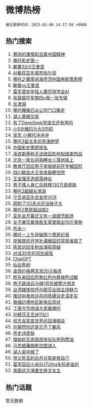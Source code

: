 # 微博热榜

`最后更新时间：2025-02-06 14:17:58 +0800`

## 热门搜索

1. [赛场的激情彰显着中国精神](https://m.weibo.cn/search?containerid=100103type%3D1%26t%3D10%26q%3D%23%E8%B5%9B%E5%9C%BA%E7%9A%84%E6%BF%80%E6%83%85%E5%BD%B0%E6%98%BE%E7%9D%80%E4%B8%AD%E5%9B%BD%E7%B2%BE%E7%A5%9E%23&stream_entry_id=51&isnewpage=1&extparam=seat%3D1%26filter_type%3Drealtimehot%26stream_entry_id%3D51%26c_type%3D51%26cate%3D10103%26q%3D%2523%25E8%25B5%259B%25E5%259C%25BA%25E7%259A%2584%25E6%25BF%2580%25E6%2583%2585%25E5%25BD%25B0%25E6%2598%25BE%25E7%259D%2580%25E4%25B8%25AD%25E5%259B%25BD%25E7%25B2%25BE%25E7%25A5%259E%2523%26dgr%3D0%26pos%3D0%26display_time%3D1738822677%26pre_seqid%3D17388226772520114551223)
1. [哪吒影史第一](https://m.weibo.cn/search?containerid=100103type%3D1%26t%3D10%26q%3D%E5%93%AA%E5%90%92%E5%BD%B1%E5%8F%B2%E7%AC%AC%E4%B8%80&stream_entry_id=31&isnewpage=1&extparam=seat%3D1%26lcate%3D5001%26pos%3D0%26flag%3D4%26q%3D%25E5%2593%25AA%25E5%2590%2592%25E5%25BD%25B1%25E5%258F%25B2%25E7%25AC%25AC%25E4%25B8%2580%26dgr%3D0%26filter_type%3Drealtimehot%26c_type%3D31%26band_rank%3D1%26cate%3D5001%26stream_entry_id%3D31%26realpos%3D1%26display_time%3D1738822677%26pre_seqid%3D17388226772520114551223)
1. [蒯曼3比0王曼昱](https://m.weibo.cn/search?containerid=100103type%3D1%26t%3D10%26q%3D%23%E8%92%AF%E6%9B%BC3%E6%AF%940%E7%8E%8B%E6%9B%BC%E6%98%B1%23&stream_entry_id=31&isnewpage=1&extparam=seat%3D1%26lcate%3D5001%26pos%3D1%26flag%3D1%26q%3D%2523%25E8%2592%25AF%25E6%259B%25BC3%25E6%25AF%25940%25E7%258E%258B%25E6%259B%25BC%25E6%2598%25B1%2523%26dgr%3D0%26filter_type%3Drealtimehot%26c_type%3D31%26band_rank%3D2%26cate%3D5001%26stream_entry_id%3D31%26realpos%3D2%26display_time%3D1738822677%26pre_seqid%3D17388226772520114551223)
1. [AI看双亚冬城市哈尔滨](https://m.weibo.cn/search?containerid=100103type%3D1%26t%3D10%26q%3D%23AI%E7%9C%8B%E5%8F%8C%E4%BA%9A%E5%86%AC%E5%9F%8E%E5%B8%82%E5%93%88%E5%B0%94%E6%BB%A8%23&stream_entry_id=31&isnewpage=1&extparam=seat%3D1%26lcate%3D5001%26pos%3D2%26flag%3D0%26q%3D%2523AI%25E7%259C%258B%25E5%258F%258C%25E4%25BA%259A%25E5%2586%25AC%25E5%259F%258E%25E5%25B8%2582%25E5%2593%2588%25E5%25B0%2594%25E6%25BB%25A8%2523%26dgr%3D0%26filter_type%3Drealtimehot%26c_type%3D31%26band_rank%3D3%26cate%3D5001%26stream_entry_id%3D31%26realpos%3D3%26display_time%3D1738822677%26pre_seqid%3D17388226772520114551223)
1. [哪吒之魔童闹海登顶中国电影票房榜](https://m.weibo.cn/search?containerid=100103type%3D1%26t%3D10%26q%3D%23%E5%93%AA%E5%90%92%E4%B9%8B%E9%AD%94%E7%AB%A5%E9%97%B9%E6%B5%B7%E7%99%BB%E9%A1%B6%E4%B8%AD%E5%9B%BD%E7%94%B5%E5%BD%B1%E7%A5%A8%E6%88%BF%E6%A6%9C%23&stream_entry_id=31&isnewpage=1&extparam=seat%3D1%26lcate%3D5001%26pos%3D3%26flag%3D16%26q%3D%2523%25E5%2593%25AA%25E5%2590%2592%25E4%25B9%258B%25E9%25AD%2594%25E7%25AB%25A5%25E9%2597%25B9%25E6%25B5%25B7%25E7%2599%25BB%25E9%25A1%25B6%25E4%25B8%25AD%25E5%259B%25BD%25E7%2594%25B5%25E5%25BD%25B1%25E7%25A5%25A8%25E6%2588%25BF%25E6%25A6%259C%2523%26dgr%3D0%26filter_type%3Drealtimehot%26c_type%3D31%26band_rank%3D4%26cate%3D5001%26stream_entry_id%3D31%26realpos%3D4%26display_time%3D1738822677%26pre_seqid%3D17388226772520114551223)
1. [蒯曼vs王曼昱](https://m.weibo.cn/search?containerid=100103type%3D1%26t%3D10%26q%3D%23%E8%92%AF%E6%9B%BCvs%E7%8E%8B%E6%9B%BC%E6%98%B1%23&stream_entry_id=31&isnewpage=1&extparam=seat%3D1%26lcate%3D5001%26pos%3D4%26flag%3D1%26q%3D%2523%25E8%2592%25AF%25E6%259B%25BCvs%25E7%258E%258B%25E6%259B%25BC%25E6%2598%25B1%2523%26dgr%3D0%26filter_type%3Drealtimehot%26c_type%3D31%26band_rank%3D5%26cate%3D5001%26stream_entry_id%3D31%26realpos%3D5%26display_time%3D1738822677%26pre_seqid%3D17388226772520114551223)
1. [雷军曾劝年轻人要尽快学会AI](https://m.weibo.cn/search?containerid=100103type%3D1%26t%3D10%26q%3D%23%E9%9B%B7%E5%86%9B%E6%9B%BE%E5%8A%9D%E5%B9%B4%E8%BD%BB%E4%BA%BA%E8%A6%81%E5%B0%BD%E5%BF%AB%E5%AD%A6%E4%BC%9AAI%23&stream_entry_id=31&isnewpage=1&extparam=seat%3D1%26lcate%3D5001%26pos%3D5%26flag%3D0%26q%3D%2523%25E9%259B%25B7%25E5%2586%259B%25E6%259B%25BE%25E5%258A%259D%25E5%25B9%25B4%25E8%25BD%25BB%25E4%25BA%25BA%25E8%25A6%2581%25E5%25B0%25BD%25E5%25BF%25AB%25E5%25AD%25A6%25E4%25BC%259AAI%2523%26dgr%3D0%26filter_type%3Drealtimehot%26c_type%3D31%26band_rank%3D6%26cate%3D5001%26stream_entry_id%3D31%26realpos%3D6%26display_time%3D1738822677%26pre_seqid%3D17388226772520114551223)
1. [张碧晨在星期四v我一张专辑](https://m.weibo.cn/search?containerid=100103type%3D1%26t%3D10%26q%3D%23%E5%BC%A0%E7%A2%A7%E6%99%A8%E5%9C%A8%E6%98%9F%E6%9C%9F%E5%9B%9Bv%E6%88%91%E4%B8%80%E5%BC%A0%E4%B8%93%E8%BE%91%23&stream_entry_id=31&isnewpage=1&extparam=seat%3D1%26lcate%3D5001%26pos%3D6%26q%3D%2523%25E5%25BC%25A0%25E7%25A2%25A7%25E6%2599%25A8%25E5%259C%25A8%25E6%2598%259F%25E6%259C%259F%25E5%259B%259Bv%25E6%2588%2591%25E4%25B8%2580%25E5%25BC%25A0%25E4%25B8%2593%25E8%25BE%2591%2523%26dgr%3D0%26adid%3D275522%26c_type%3D31%26band_rank%3D7%26stream_entry_id%3D31%26cate%3D5001%26filter_type%3Drealtimehot%26is_ad_pos%3D1%26display_time%3D1738822677%26pre_seqid%3D17388226772520114551223)
1. [长津湖](https://m.weibo.cn/search?containerid=100103type%3D1%26t%3D10%26q%3D%E9%95%BF%E6%B4%A5%E6%B9%96&stream_entry_id=31&isnewpage=1&extparam=seat%3D1%26lcate%3D5001%26pos%3D7%26flag%3D2%26q%3D%25E9%2595%25BF%25E6%25B4%25A5%25E6%25B9%2596%26dgr%3D0%26filter_type%3Drealtimehot%26c_type%3D31%26band_rank%3D7%26cate%3D5001%26stream_entry_id%3D31%26realpos%3D7%26display_time%3D1738822677%26pre_seqid%3D17388226772520114551223)
1. [哪吒雕像已从公司门口搬走](https://m.weibo.cn/search?containerid=100103type%3D1%26t%3D10%26q%3D%23%E5%93%AA%E5%90%92%E9%9B%95%E5%83%8F%E5%B7%B2%E4%BB%8E%E5%85%AC%E5%8F%B8%E9%97%A8%E5%8F%A3%E6%90%AC%E8%B5%B0%23&stream_entry_id=31&isnewpage=1&extparam=seat%3D1%26lcate%3D5001%26pos%3D8%26flag%3D1%26q%3D%2523%25E5%2593%25AA%25E5%2590%2592%25E9%259B%2595%25E5%2583%258F%25E5%25B7%25B2%25E4%25BB%258E%25E5%2585%25AC%25E5%258F%25B8%25E9%2597%25A8%25E5%258F%25A3%25E6%2590%25AC%25E8%25B5%25B0%2523%26dgr%3D0%26filter_type%3Drealtimehot%26c_type%3D31%26band_rank%3D8%26cate%3D5001%26stream_entry_id%3D31%26realpos%3D8%26display_time%3D1738822677%26pre_seqid%3D17388226772520114551223)
1. [湖人黄蜂交易](https://m.weibo.cn/search?containerid=100103type%3D1%26t%3D10%26q%3D%23%E6%B9%96%E4%BA%BA%E9%BB%84%E8%9C%82%E4%BA%A4%E6%98%93%23&stream_entry_id=31&isnewpage=1&extparam=seat%3D1%26lcate%3D5001%26pos%3D9%26flag%3D1%26q%3D%2523%25E6%25B9%2596%25E4%25BA%25BA%25E9%25BB%2584%25E8%259C%2582%25E4%25BA%25A4%25E6%2598%2593%2523%26dgr%3D0%26filter_type%3Drealtimehot%26c_type%3D31%26band_rank%3D9%26cate%3D5001%26stream_entry_id%3D31%26realpos%3D9%26display_time%3D1738822677%26pre_seqid%3D17388226772520114551223)
1. [有了DeepSeek学语文还有用吗](https://m.weibo.cn/search?containerid=100103type%3D1%26t%3D10%26q%3D%23%E6%9C%89%E4%BA%86DeepSeek%E5%AD%A6%E8%AF%AD%E6%96%87%E8%BF%98%E6%9C%89%E7%94%A8%E5%90%97%23&stream_entry_id=31&isnewpage=1&extparam=seat%3D1%26lcate%3D5001%26pos%3D10%26flag%3D0%26q%3D%2523%25E6%259C%2589%25E4%25BA%2586DeepSeek%25E5%25AD%25A6%25E8%25AF%25AD%25E6%2596%2587%25E8%25BF%2598%25E6%259C%2589%25E7%2594%25A8%25E5%2590%2597%2523%26dgr%3D0%26filter_type%3Drealtimehot%26c_type%3D31%26band_rank%3D10%26cate%3D5001%26stream_entry_id%3D31%26realpos%3D10%26display_time%3D1738822677%26pre_seqid%3D17388226772520114551223)
1. [小S许雅钧为大S包机](https://m.weibo.cn/search?containerid=100103type%3D1%26t%3D10%26q%3D%23%E5%B0%8FS%E8%AE%B8%E9%9B%85%E9%92%A7%E4%B8%BA%E5%A4%A7S%E5%8C%85%E6%9C%BA%23&stream_entry_id=31&isnewpage=1&extparam=seat%3D1%26lcate%3D5001%26pos%3D11%26flag%3D1%26q%3D%2523%25E5%25B0%258FS%25E8%25AE%25B8%25E9%259B%2585%25E9%2592%25A7%25E4%25B8%25BA%25E5%25A4%25A7S%25E5%258C%2585%25E6%259C%25BA%2523%26dgr%3D0%26filter_type%3Drealtimehot%26c_type%3D31%26band_rank%3D11%26cate%3D5001%26stream_entry_id%3D31%26realpos%3D11%26display_time%3D1738822677%26pre_seqid%3D17388226772520114551223)
1. [吴京 小哪吒冲冲冲](https://m.weibo.cn/search?containerid=100103type%3D1%26t%3D10%26q%3D%E5%90%B4%E4%BA%AC+%E5%B0%8F%E5%93%AA%E5%90%92%E5%86%B2%E5%86%B2%E5%86%B2&stream_entry_id=31&isnewpage=1&extparam=seat%3D1%26lcate%3D5001%26pos%3D12%26flag%3D2%26q%3D%25E5%2590%25B4%25E4%25BA%25AC%2520%25E5%25B0%258F%25E5%2593%25AA%25E5%2590%2592%25E5%2586%25B2%25E5%2586%25B2%25E5%2586%25B2%26dgr%3D0%26filter_type%3Drealtimehot%26c_type%3D31%26band_rank%3D12%26cate%3D5001%26stream_entry_id%3D31%26realpos%3D12%26display_time%3D1738822677%26pre_seqid%3D17388226772520114551223)
1. [哪吒3留太多坑导演绝望](https://m.weibo.cn/search?containerid=100103type%3D1%26t%3D10%26q%3D%23%E5%93%AA%E5%90%923%E7%95%99%E5%A4%AA%E5%A4%9A%E5%9D%91%E5%AF%BC%E6%BC%94%E7%BB%9D%E6%9C%9B%23&stream_entry_id=31&isnewpage=1&extparam=seat%3D1%26lcate%3D5001%26pos%3D13%26flag%3D0%26q%3D%2523%25E5%2593%25AA%25E5%2590%25923%25E7%2595%2599%25E5%25A4%25AA%25E5%25A4%259A%25E5%259D%2591%25E5%25AF%25BC%25E6%25BC%2594%25E7%25BB%259D%25E6%259C%259B%2523%26dgr%3D0%26filter_type%3Drealtimehot%26c_type%3D31%26band_rank%3D13%26cate%3D5001%26stream_entry_id%3D31%26realpos%3D13%26display_time%3D1738822677%26pre_seqid%3D17388226772520114551223)
1. [中国影史票房排名](https://m.weibo.cn/search?containerid=100103type%3D1%26t%3D10%26q%3D%23%E4%B8%AD%E5%9B%BD%E5%BD%B1%E5%8F%B2%E7%A5%A8%E6%88%BF%E6%8E%92%E5%90%8D%23&stream_entry_id=31&isnewpage=1&extparam=seat%3D1%26lcate%3D5001%26pos%3D14%26flag%3D0%26q%3D%2523%25E4%25B8%25AD%25E5%259B%25BD%25E5%25BD%25B1%25E5%258F%25B2%25E7%25A5%25A8%25E6%2588%25BF%25E6%258E%2592%25E5%2590%258D%2523%26dgr%3D0%26filter_type%3Drealtimehot%26c_type%3D31%26band_rank%3D14%26cate%3D5001%26stream_entry_id%3D31%26realpos%3D14%26display_time%3D1738822677%26pre_seqid%3D17388226772520114551223)
1. [泽连斯基称无法收回失地拟结束热战](https://m.weibo.cn/search?containerid=100103type%3D1%26t%3D10%26q%3D%23%E6%B3%BD%E8%BF%9E%E6%96%AF%E5%9F%BA%E7%A7%B0%E6%97%A0%E6%B3%95%E6%94%B6%E5%9B%9E%E5%A4%B1%E5%9C%B0%E6%8B%9F%E7%BB%93%E6%9D%9F%E7%83%AD%E6%88%98%23&stream_entry_id=31&isnewpage=1&extparam=seat%3D1%26lcate%3D5001%26pos%3D15%26flag%3D1%26q%3D%2523%25E6%25B3%25BD%25E8%25BF%259E%25E6%2596%25AF%25E5%259F%25BA%25E7%25A7%25B0%25E6%2597%25A0%25E6%25B3%2595%25E6%2594%25B6%25E5%259B%259E%25E5%25A4%25B1%25E5%259C%25B0%25E6%258B%259F%25E7%25BB%2593%25E6%259D%259F%25E7%2583%25AD%25E6%2588%2598%2523%26dgr%3D0%26filter_type%3Drealtimehot%26c_type%3D31%26band_rank%3D15%26cate%3D5001%26stream_entry_id%3D31%26realpos%3D15%26display_time%3D1738822677%26pre_seqid%3D17388226772520114551223)
1. [北京一家长将熟睡女儿落地铁上](https://m.weibo.cn/search?containerid=100103type%3D1%26t%3D10%26q%3D%23%E5%8C%97%E4%BA%AC%E4%B8%80%E5%AE%B6%E9%95%BF%E5%B0%86%E7%86%9F%E7%9D%A1%E5%A5%B3%E5%84%BF%E8%90%BD%E5%9C%B0%E9%93%81%E4%B8%8A%23&stream_entry_id=31&isnewpage=1&extparam=seat%3D1%26lcate%3D5001%26pos%3D16%26flag%3D0%26q%3D%2523%25E5%258C%2597%25E4%25BA%25AC%25E4%25B8%2580%25E5%25AE%25B6%25E9%2595%25BF%25E5%25B0%2586%25E7%2586%259F%25E7%259D%25A1%25E5%25A5%25B3%25E5%2584%25BF%25E8%2590%25BD%25E5%259C%25B0%25E9%2593%2581%25E4%25B8%258A%2523%26dgr%3D0%26filter_type%3Drealtimehot%26c_type%3D31%26band_rank%3D16%26cate%3D5001%26stream_entry_id%3D31%26realpos%3D16%26display_time%3D1738822677%26pre_seqid%3D17388226772520114551223)
1. [教育厅回应男子举报提前开学被回怼](https://m.weibo.cn/search?containerid=100103type%3D1%26t%3D10%26q%3D%23%E6%95%99%E8%82%B2%E5%8E%85%E5%9B%9E%E5%BA%94%E7%94%B7%E5%AD%90%E4%B8%BE%E6%8A%A5%E6%8F%90%E5%89%8D%E5%BC%80%E5%AD%A6%E8%A2%AB%E5%9B%9E%E6%80%BC%23&stream_entry_id=31&isnewpage=1&extparam=seat%3D1%26lcate%3D5001%26pos%3D17%26flag%3D0%26q%3D%2523%25E6%2595%2599%25E8%2582%25B2%25E5%258E%2585%25E5%259B%259E%25E5%25BA%2594%25E7%2594%25B7%25E5%25AD%2590%25E4%25B8%25BE%25E6%258A%25A5%25E6%258F%2590%25E5%2589%258D%25E5%25BC%2580%25E5%25AD%25A6%25E8%25A2%25AB%25E5%259B%259E%25E6%2580%25BC%2523%26dgr%3D0%26filter_type%3Drealtimehot%26c_type%3D31%26band_rank%3D17%26cate%3D5001%26stream_entry_id%3D31%26realpos%3D17%26display_time%3D1738822677%26pre_seqid%3D17388226772520114551223)
1. [四川献血大王突发脑梗住院](https://m.weibo.cn/search?containerid=100103type%3D1%26t%3D10%26q%3D%23%E5%9B%9B%E5%B7%9D%E7%8C%AE%E8%A1%80%E5%A4%A7%E7%8E%8B%E7%AA%81%E5%8F%91%E8%84%91%E6%A2%97%E4%BD%8F%E9%99%A2%23&stream_entry_id=31&isnewpage=1&extparam=seat%3D1%26lcate%3D5001%26pos%3D18%26flag%3D1%26q%3D%2523%25E5%259B%259B%25E5%25B7%259D%25E7%258C%25AE%25E8%25A1%2580%25E5%25A4%25A7%25E7%258E%258B%25E7%25AA%2581%25E5%258F%2591%25E8%2584%2591%25E6%25A2%2597%25E4%25BD%258F%25E9%2599%25A2%2523%26dgr%3D0%26filter_type%3Drealtimehot%26c_type%3D31%26band_rank%3D18%26cate%3D5001%26stream_entry_id%3D31%26realpos%3D18%26display_time%3D1738822677%26pre_seqid%3D17388226772520114551223)
1. [王宝强天选部落神女](https://m.weibo.cn/search?containerid=100103type%3D1%26t%3D10%26q%3D%E7%8E%8B%E5%AE%9D%E5%BC%BA%E5%A4%A9%E9%80%89%E9%83%A8%E8%90%BD%E7%A5%9E%E5%A5%B3&stream_entry_id=31&isnewpage=1&extparam=seat%3D1%26lcate%3D5001%26pos%3D19%26flag%3D1%26q%3D%25E7%258E%258B%25E5%25AE%259D%25E5%25BC%25BA%25E5%25A4%25A9%25E9%2580%2589%25E9%2583%25A8%25E8%2590%25BD%25E7%25A5%259E%25E5%25A5%25B3%26dgr%3D0%26filter_type%3Drealtimehot%26c_type%3D31%26band_rank%3D19%26cate%3D5001%26stream_entry_id%3D31%26realpos%3D19%26display_time%3D1738822677%26pre_seqid%3D17388226772520114551223)
1. [男子撞人身亡后转移130万卖房款](https://m.weibo.cn/search?containerid=100103type%3D1%26t%3D10%26q%3D%23%E7%94%B7%E5%AD%90%E6%92%9E%E4%BA%BA%E8%BA%AB%E4%BA%A1%E5%90%8E%E8%BD%AC%E7%A7%BB130%E4%B8%87%E5%8D%96%E6%88%BF%E6%AC%BE%23&stream_entry_id=31&isnewpage=1&extparam=seat%3D1%26lcate%3D5001%26pos%3D20%26flag%3D0%26q%3D%2523%25E7%2594%25B7%25E5%25AD%2590%25E6%2592%259E%25E4%25BA%25BA%25E8%25BA%25AB%25E4%25BA%25A1%25E5%2590%258E%25E8%25BD%25AC%25E7%25A7%25BB130%25E4%25B8%2587%25E5%258D%2596%25E6%2588%25BF%25E6%25AC%25BE%2523%26dgr%3D0%26filter_type%3Drealtimehot%26c_type%3D31%26band_rank%3D20%26cate%3D5001%26stream_entry_id%3D31%26realpos%3D20%26display_time%3D1738822677%26pre_seqid%3D17388226772520114551223)
1. [哪吒2超越长津湖](https://m.weibo.cn/search?containerid=100103type%3D1%26t%3D10%26q%3D%23%E5%93%AA%E5%90%922%E8%B6%85%E8%B6%8A%E9%95%BF%E6%B4%A5%E6%B9%96%23&stream_entry_id=31&isnewpage=1&extparam=seat%3D1%26lcate%3D5001%26pos%3D21%26flag%3D0%26q%3D%2523%25E5%2593%25AA%25E5%2590%25922%25E8%25B6%2585%25E8%25B6%258A%25E9%2595%25BF%25E6%25B4%25A5%25E6%25B9%2596%2523%26dgr%3D0%26filter_type%3Drealtimehot%26c_type%3D31%26band_rank%3D21%26cate%3D5001%26stream_entry_id%3D31%26realpos%3D21%26display_time%3D1738822677%26pre_seqid%3D17388226772520114551223)
1. [宁艺卓亚冬会宣传VCR](https://m.weibo.cn/search?containerid=100103type%3D1%26t%3D10%26q%3D%23%E5%AE%81%E8%89%BA%E5%8D%93%E4%BA%9A%E5%86%AC%E4%BC%9A%E5%AE%A3%E4%BC%A0VCR%23&stream_entry_id=31&isnewpage=1&extparam=seat%3D1%26lcate%3D5001%26pos%3D22%26flag%3D1%26q%3D%2523%25E5%25AE%2581%25E8%2589%25BA%25E5%258D%2593%25E4%25BA%259A%25E5%2586%25AC%25E4%25BC%259A%25E5%25AE%25A3%25E4%25BC%25A0VCR%2523%26dgr%3D0%26filter_type%3Drealtimehot%26c_type%3D31%26band_rank%3D22%26cate%3D5001%26stream_entry_id%3D31%26realpos%3D22%26display_time%3D1738822677%26pre_seqid%3D17388226772520114551223)
1. [网购了1只恶犬还没袜子大](https://m.weibo.cn/search?containerid=100103type%3D1%26t%3D10%26q%3D%23%E7%BD%91%E8%B4%AD%E4%BA%861%E5%8F%AA%E6%81%B6%E7%8A%AC%E8%BF%98%E6%B2%A1%E8%A2%9C%E5%AD%90%E5%A4%A7%23&stream_entry_id=31&isnewpage=1&extparam=seat%3D1%26lcate%3D5001%26pos%3D23%26flag%3D1%26q%3D%2523%25E7%25BD%2591%25E8%25B4%25AD%25E4%25BA%25861%25E5%258F%25AA%25E6%2581%25B6%25E7%258A%25AC%25E8%25BF%2598%25E6%25B2%25A1%25E8%25A2%259C%25E5%25AD%2590%25E5%25A4%25A7%2523%26dgr%3D0%26filter_type%3Drealtimehot%26c_type%3D31%26band_rank%3D23%26cate%3D5001%26stream_entry_id%3D31%26realpos%3D23%26display_time%3D1738822677%26pre_seqid%3D17388226772520114551223)
1. [哪吒2票房超战狼2](https://m.weibo.cn/search?containerid=100103type%3D1%26t%3D10%26q%3D%23%E5%93%AA%E5%90%922%E7%A5%A8%E6%88%BF%E8%B6%85%E6%88%98%E7%8B%BC2%23&stream_entry_id=31&isnewpage=1&extparam=seat%3D1%26lcate%3D5001%26pos%3D24%26flag%3D0%26q%3D%2523%25E5%2593%25AA%25E5%2590%25922%25E7%25A5%25A8%25E6%2588%25BF%25E8%25B6%2585%25E6%2588%2598%25E7%258B%25BC2%2523%26dgr%3D0%26filter_type%3Drealtimehot%26c_type%3D31%26band_rank%3D24%26cate%3D5001%26stream_entry_id%3D31%26realpos%3D24%26display_time%3D1738822677%26pre_seqid%3D17388226772520114551223)
1. [亚冬会开幕式又有一波细节剧透](https://m.weibo.cn/search?containerid=100103type%3D1%26t%3D10%26q%3D%23%E4%BA%9A%E5%86%AC%E4%BC%9A%E5%BC%80%E5%B9%95%E5%BC%8F%E5%8F%88%E6%9C%89%E4%B8%80%E6%B3%A2%E7%BB%86%E8%8A%82%E5%89%A7%E9%80%8F%23&stream_entry_id=31&isnewpage=1&extparam=seat%3D1%26lcate%3D5001%26pos%3D25%26flag%3D1%26q%3D%2523%25E4%25BA%259A%25E5%2586%25AC%25E4%25BC%259A%25E5%25BC%2580%25E5%25B9%2595%25E5%25BC%258F%25E5%258F%2588%25E6%259C%2589%25E4%25B8%2580%25E6%25B3%25A2%25E7%25BB%2586%25E8%258A%2582%25E5%2589%25A7%25E9%2580%258F%2523%26dgr%3D0%26filter_type%3Drealtimehot%26c_type%3D31%26band_rank%3D25%26cate%3D5001%26stream_entry_id%3D31%26realpos%3D25%26display_time%3D1738822677%26pre_seqid%3D17388226772520114551223)
1. [女子暴饮暴食医生胃里取出10斤食物](https://m.weibo.cn/search?containerid=100103type%3D1%26t%3D10%26q%3D%23%E5%A5%B3%E5%AD%90%E6%9A%B4%E9%A5%AE%E6%9A%B4%E9%A3%9F%E5%8C%BB%E7%94%9F%E8%83%83%E9%87%8C%E5%8F%96%E5%87%BA10%E6%96%A4%E9%A3%9F%E7%89%A9%23&stream_entry_id=31&isnewpage=1&extparam=seat%3D1%26lcate%3D5001%26pos%3D26%26flag%3D0%26q%3D%2523%25E5%25A5%25B3%25E5%25AD%2590%25E6%259A%25B4%25E9%25A5%25AE%25E6%259A%25B4%25E9%25A3%259F%25E5%258C%25BB%25E7%2594%259F%25E8%2583%2583%25E9%2587%258C%25E5%258F%2596%25E5%2587%25BA10%25E6%2596%25A4%25E9%25A3%259F%25E7%2589%25A9%2523%26dgr%3D0%26filter_type%3Drealtimehot%26c_type%3D31%26band_rank%3D26%26cate%3D5001%26stream_entry_id%3D31%26realpos%3D26%26display_time%3D1738822677%26pre_seqid%3D17388226772520114551223)
1. [吒永一](https://m.weibo.cn/search?containerid=100103type%3D1%26t%3D10%26q%3D%E5%90%92%E6%B0%B8%E4%B8%80&stream_entry_id=31&isnewpage=1&extparam=seat%3D1%26lcate%3D5001%26pos%3D27%26flag%3D1%26q%3D%25E5%2590%2592%25E6%25B0%25B8%25E4%25B8%2580%26dgr%3D0%26filter_type%3Drealtimehot%26c_type%3D31%26band_rank%3D27%26cate%3D5001%26stream_entry_id%3D31%26realpos%3D27%26display_time%3D1738822677%26pre_seqid%3D17388226772520114551223)
1. [哪吒一上午连破两个票房纪录](https://m.weibo.cn/search?containerid=100103type%3D1%26t%3D10%26q%3D%23%E5%93%AA%E5%90%92%E4%B8%80%E4%B8%8A%E5%8D%88%E8%BF%9E%E7%A0%B4%E4%B8%A4%E4%B8%AA%E7%A5%A8%E6%88%BF%E7%BA%AA%E5%BD%95%23&stream_entry_id=31&isnewpage=1&extparam=seat%3D1%26lcate%3D5001%26pos%3D28%26flag%3D1%26q%3D%2523%25E5%2593%25AA%25E5%2590%2592%25E4%25B8%2580%25E4%25B8%258A%25E5%258D%2588%25E8%25BF%259E%25E7%25A0%25B4%25E4%25B8%25A4%25E4%25B8%25AA%25E7%25A5%25A8%25E6%2588%25BF%25E7%25BA%25AA%25E5%25BD%2595%2523%26dgr%3D0%26filter_type%3Drealtimehot%26c_type%3D31%26band_rank%3D28%26cate%3D5001%26stream_entry_id%3D31%26realpos%3D28%26display_time%3D1738822677%26pre_seqid%3D17388226772520114551223)
1. [举报提前开学补课被回怼究竟谁错了](https://m.weibo.cn/search?containerid=100103type%3D1%26t%3D10%26q%3D%23%E4%B8%BE%E6%8A%A5%E6%8F%90%E5%89%8D%E5%BC%80%E5%AD%A6%E8%A1%A5%E8%AF%BE%E8%A2%AB%E5%9B%9E%E6%80%BC%E7%A9%B6%E7%AB%9F%E8%B0%81%E9%94%99%E4%BA%86%23&stream_entry_id=31&isnewpage=1&extparam=seat%3D1%26lcate%3D5001%26pos%3D29%26flag%3D0%26q%3D%2523%25E4%25B8%25BE%25E6%258A%25A5%25E6%258F%2590%25E5%2589%258D%25E5%25BC%2580%25E5%25AD%25A6%25E8%25A1%25A5%25E8%25AF%25BE%25E8%25A2%25AB%25E5%259B%259E%25E6%2580%25BC%25E7%25A9%25B6%25E7%25AB%259F%25E8%25B0%2581%25E9%2594%2599%25E4%25BA%2586%2523%26dgr%3D0%26filter_type%3Drealtimehot%26c_type%3D31%26band_rank%3D29%26cate%3D5001%26stream_entry_id%3D31%26realpos%3D29%26display_time%3D1738822677%26pre_seqid%3D17388226772520114551223)
1. [陈哲远回复粉丝演技质疑](https://m.weibo.cn/search?containerid=100103type%3D1%26t%3D10%26q%3D%23%E9%99%88%E5%93%B2%E8%BF%9C%E5%9B%9E%E5%A4%8D%E7%B2%89%E4%B8%9D%E6%BC%94%E6%8A%80%E8%B4%A8%E7%96%91%23&stream_entry_id=31&isnewpage=1&extparam=seat%3D1%26lcate%3D5001%26pos%3D30%26flag%3D1%26q%3D%2523%25E9%2599%2588%25E5%2593%25B2%25E8%25BF%259C%25E5%259B%259E%25E5%25A4%258D%25E7%25B2%2589%25E4%25B8%259D%25E6%25BC%2594%25E6%258A%2580%25E8%25B4%25A8%25E7%2596%2591%2523%26dgr%3D0%26filter_type%3Drealtimehot%26c_type%3D31%26band_rank%3D30%26cate%3D5001%26stream_entry_id%3D31%26realpos%3D30%26display_time%3D1738822677%26pre_seqid%3D17388226772520114551223)
1. [对话30岁的羽生结弦](https://m.weibo.cn/search?containerid=100103type%3D1%26t%3D10%26q%3D%23%E5%AF%B9%E8%AF%9D30%E5%B2%81%E7%9A%84%E7%BE%BD%E7%94%9F%E7%BB%93%E5%BC%A6%23&stream_entry_id=31&isnewpage=1&extparam=seat%3D1%26lcate%3D5001%26pos%3D31%26flag%3D0%26q%3D%2523%25E5%25AF%25B9%25E8%25AF%259D30%25E5%25B2%2581%25E7%259A%2584%25E7%25BE%25BD%25E7%2594%259F%25E7%25BB%2593%25E5%25BC%25A6%2523%26dgr%3D0%26filter_type%3Drealtimehot%26c_type%3D31%26band_rank%3D31%26cate%3D5001%26stream_entry_id%3D31%26realpos%3D31%26display_time%3D1738822677%26pre_seqid%3D17388226772520114551223)
1. [ChatGPT](https://m.weibo.cn/search?containerid=100103type%3D1%26t%3D10%26q%3DChatGPT&stream_entry_id=31&isnewpage=1&extparam=seat%3D1%26lcate%3D5001%26pos%3D32%26flag%3D1%26q%3DChatGPT%26dgr%3D0%26filter_type%3Drealtimehot%26c_type%3D31%26band_rank%3D32%26cate%3D5001%26stream_entry_id%3D31%26realpos%3D32%26display_time%3D1738822677%26pre_seqid%3D17388226772520114551223)
1. [仙台有树](https://m.weibo.cn/search?containerid=100103type%3D1%26t%3D10%26q%3D%E4%BB%99%E5%8F%B0%E6%9C%89%E6%A0%91&stream_entry_id=31&isnewpage=1&extparam=seat%3D1%26lcate%3D5001%26pos%3D33%26flag%3D1%26q%3D%25E4%25BB%2599%25E5%258F%25B0%25E6%259C%2589%25E6%25A0%2591%26dgr%3D0%26filter_type%3Drealtimehot%26c_type%3D31%26band_rank%3D33%26cate%3D5001%26stream_entry_id%3D31%26realpos%3D33%26display_time%3D1738822677%26pre_seqid%3D17388226772520114551223)
1. [金饰价格两天涨20元每克](https://m.weibo.cn/search?containerid=100103type%3D1%26t%3D10%26q%3D%23%E9%87%91%E9%A5%B0%E4%BB%B7%E6%A0%BC%E4%B8%A4%E5%A4%A9%E6%B6%A820%E5%85%83%E6%AF%8F%E5%85%8B%23&stream_entry_id=31&isnewpage=1&extparam=seat%3D1%26lcate%3D5001%26pos%3D34%26flag%3D1%26q%3D%2523%25E9%2587%2591%25E9%25A5%25B0%25E4%25BB%25B7%25E6%25A0%25BC%25E4%25B8%25A4%25E5%25A4%25A9%25E6%25B6%25A820%25E5%2585%2583%25E6%25AF%258F%25E5%2585%258B%2523%26dgr%3D0%26filter_type%3Drealtimehot%26c_type%3D31%26band_rank%3D34%26cate%3D5001%26stream_entry_id%3D31%26realpos%3D34%26display_time%3D1738822677%26pre_seqid%3D17388226772520114551223)
1. [胖东来回应所售红色内裤掉色过敏](https://m.weibo.cn/search?containerid=100103type%3D1%26t%3D10%26q%3D%23%E8%83%96%E4%B8%9C%E6%9D%A5%E5%9B%9E%E5%BA%94%E6%89%80%E5%94%AE%E7%BA%A2%E8%89%B2%E5%86%85%E8%A3%A4%E6%8E%89%E8%89%B2%E8%BF%87%E6%95%8F%23&stream_entry_id=31&isnewpage=1&extparam=seat%3D1%26lcate%3D5001%26pos%3D35%26flag%3D0%26q%3D%2523%25E8%2583%2596%25E4%25B8%259C%25E6%259D%25A5%25E5%259B%259E%25E5%25BA%2594%25E6%2589%2580%25E5%2594%25AE%25E7%25BA%25A2%25E8%2589%25B2%25E5%2586%2585%25E8%25A3%25A4%25E6%258E%2589%25E8%2589%25B2%25E8%25BF%2587%25E6%2595%258F%2523%26dgr%3D0%26filter_type%3Drealtimehot%26c_type%3D31%26band_rank%3D35%26cate%3D5001%26stream_entry_id%3D31%26realpos%3D35%26display_time%3D1738822677%26pre_seqid%3D17388226772520114551223)
1. [男子跳进兵马俑1号坑被警方带走](https://m.weibo.cn/search?containerid=100103type%3D1%26t%3D10%26q%3D%23%E7%94%B7%E5%AD%90%E8%B7%B3%E8%BF%9B%E5%85%B5%E9%A9%AC%E4%BF%911%E5%8F%B7%E5%9D%91%E8%A2%AB%E8%AD%A6%E6%96%B9%E5%B8%A6%E8%B5%B0%23&stream_entry_id=31&isnewpage=1&extparam=seat%3D1%26lcate%3D5001%26pos%3D36%26flag%3D1%26q%3D%2523%25E7%2594%25B7%25E5%25AD%2590%25E8%25B7%25B3%25E8%25BF%259B%25E5%2585%25B5%25E9%25A9%25AC%25E4%25BF%25911%25E5%258F%25B7%25E5%259D%2591%25E8%25A2%25AB%25E8%25AD%25A6%25E6%2596%25B9%25E5%25B8%25A6%25E8%25B5%25B0%2523%26dgr%3D0%26filter_type%3Drealtimehot%26c_type%3D31%26band_rank%3D36%26cate%3D5001%26stream_entry_id%3D31%26realpos%3D36%26display_time%3D1738822677%26pre_seqid%3D17388226772520114551223)
1. [台湾媒体惊呼孙颖莎全球主场魅力](https://m.weibo.cn/search?containerid=100103type%3D1%26t%3D10%26q%3D%23%E5%8F%B0%E6%B9%BE%E5%AA%92%E4%BD%93%E6%83%8A%E5%91%BC%E5%AD%99%E9%A2%96%E8%8E%8E%E5%85%A8%E7%90%83%E4%B8%BB%E5%9C%BA%E9%AD%85%E5%8A%9B%23&stream_entry_id=31&isnewpage=1&extparam=seat%3D1%26lcate%3D5001%26pos%3D37%26flag%3D1%26q%3D%2523%25E5%258F%25B0%25E6%25B9%25BE%25E5%25AA%2592%25E4%25BD%2593%25E6%2583%258A%25E5%2591%25BC%25E5%25AD%2599%25E9%25A2%2596%25E8%258E%258E%25E5%2585%25A8%25E7%2590%2583%25E4%25B8%25BB%25E5%259C%25BA%25E9%25AD%2585%25E5%258A%259B%2523%26dgr%3D0%26filter_type%3Drealtimehot%26c_type%3D31%26band_rank%3D37%26cate%3D5001%26stream_entry_id%3D31%26realpos%3D37%26display_time%3D1738822677%26pre_seqid%3D17388226772520114551223)
1. [推动中泰命运共同体建设走深走实](https://m.weibo.cn/search?containerid=100103type%3D1%26t%3D10%26q%3D%23%E6%8E%A8%E5%8A%A8%E4%B8%AD%E6%B3%B0%E5%91%BD%E8%BF%90%E5%85%B1%E5%90%8C%E4%BD%93%E5%BB%BA%E8%AE%BE%E8%B5%B0%E6%B7%B1%E8%B5%B0%E5%AE%9E%23&stream_entry_id=31&isnewpage=1&extparam=seat%3D1%26lcate%3D5001%26pos%3D38%26flag%3D1%26q%3D%2523%25E6%258E%25A8%25E5%258A%25A8%25E4%25B8%25AD%25E6%25B3%25B0%25E5%2591%25BD%25E8%25BF%2590%25E5%2585%25B1%25E5%2590%258C%25E4%25BD%2593%25E5%25BB%25BA%25E8%25AE%25BE%25E8%25B5%25B0%25E6%25B7%25B1%25E8%25B5%25B0%25E5%25AE%259E%2523%26dgr%3D0%26filter_type%3Drealtimehot%26c_type%3D31%26band_rank%3D38%26cate%3D5001%26stream_entry_id%3D31%26realpos%3D38%26display_time%3D1738822677%26pre_seqid%3D17388226772520114551223)
1. [泰缅边境地区断电后现状](https://m.weibo.cn/search?containerid=100103type%3D1%26t%3D10%26q%3D%23%E6%B3%B0%E7%BC%85%E8%BE%B9%E5%A2%83%E5%9C%B0%E5%8C%BA%E6%96%AD%E7%94%B5%E5%90%8E%E7%8E%B0%E7%8A%B6%23&stream_entry_id=31&isnewpage=1&extparam=seat%3D1%26lcate%3D5001%26pos%3D39%26flag%3D0%26q%3D%2523%25E6%25B3%25B0%25E7%25BC%2585%25E8%25BE%25B9%25E5%25A2%2583%25E5%259C%25B0%25E5%258C%25BA%25E6%2596%25AD%25E7%2594%25B5%25E5%2590%258E%25E7%258E%25B0%25E7%258A%25B6%2523%26dgr%3D0%26filter_type%3Drealtimehot%26c_type%3D31%26band_rank%3D39%26cate%3D5001%26stream_entry_id%3D31%26realpos%3D39%26display_time%3D1738822677%26pre_seqid%3D17388226772520114551223)
1. [丁禹兮包场请大家看哪吒](https://m.weibo.cn/search?containerid=100103type%3D1%26t%3D10%26q%3D%23%E4%B8%81%E7%A6%B9%E5%85%AE%E5%8C%85%E5%9C%BA%E8%AF%B7%E5%A4%A7%E5%AE%B6%E7%9C%8B%E5%93%AA%E5%90%92%23&stream_entry_id=31&isnewpage=1&extparam=seat%3D1%26lcate%3D5001%26pos%3D40%26flag%3D0%26q%3D%2523%25E4%25B8%2581%25E7%25A6%25B9%25E5%2585%25AE%25E5%258C%2585%25E5%259C%25BA%25E8%25AF%25B7%25E5%25A4%25A7%25E5%25AE%25B6%25E7%259C%258B%25E5%2593%25AA%25E5%2590%2592%2523%26dgr%3D0%26filter_type%3Drealtimehot%26c_type%3D31%26band_rank%3D40%26cate%3D5001%26stream_entry_id%3D31%26realpos%3D40%26display_time%3D1738822677%26pre_seqid%3D17388226772520114551223)
1. [孙颖莎王艺迪11比1](https://m.weibo.cn/search?containerid=100103type%3D1%26t%3D10%26q%3D%23%E5%AD%99%E9%A2%96%E8%8E%8E%E7%8E%8B%E8%89%BA%E8%BF%AA11%E6%AF%941%23&stream_entry_id=31&isnewpage=1&extparam=seat%3D1%26lcate%3D5001%26pos%3D41%26flag%3D1%26q%3D%2523%25E5%25AD%2599%25E9%25A2%2596%25E8%258E%258E%25E7%258E%258B%25E8%2589%25BA%25E8%25BF%25AA11%25E6%25AF%25941%2523%26dgr%3D0%26filter_type%3Drealtimehot%26c_type%3D31%26band_rank%3D41%26cate%3D5001%26stream_entry_id%3D31%26realpos%3D41%26display_time%3D1738822677%26pre_seqid%3D17388226772520114551223)
1. [权志龙官宣世界巡回演唱会](https://m.weibo.cn/search?containerid=100103type%3D1%26t%3D10%26q%3D%E6%9D%83%E5%BF%97%E9%BE%99%E5%AE%98%E5%AE%A3%E4%B8%96%E7%95%8C%E5%B7%A1%E5%9B%9E%E6%BC%94%E5%94%B1%E4%BC%9A&stream_entry_id=31&isnewpage=1&extparam=seat%3D1%26lcate%3D5001%26pos%3D42%26flag%3D0%26q%3D%25E6%259D%2583%25E5%25BF%2597%25E9%25BE%2599%25E5%25AE%2598%25E5%25AE%25A3%25E4%25B8%2596%25E7%2595%258C%25E5%25B7%25A1%25E5%259B%259E%25E6%25BC%2594%25E5%2594%25B1%25E4%25BC%259A%26dgr%3D0%26filter_type%3Drealtimehot%26c_type%3D31%26band_rank%3D42%26cate%3D5001%26stream_entry_id%3D31%26realpos%3D42%26display_time%3D1738822677%26pre_seqid%3D17388226772520114551223)
1. [刘昊然你还是忘不了秦风](https://m.weibo.cn/search?containerid=100103type%3D1%26t%3D10%26q%3D%E5%88%98%E6%98%8A%E7%84%B6%E4%BD%A0%E8%BF%98%E6%98%AF%E5%BF%98%E4%B8%8D%E4%BA%86%E7%A7%A6%E9%A3%8E&stream_entry_id=31&isnewpage=1&extparam=seat%3D1%26lcate%3D5001%26pos%3D43%26flag%3D1%26q%3D%25E5%2588%2598%25E6%2598%258A%25E7%2584%25B6%25E4%25BD%25A0%25E8%25BF%2598%25E6%2598%25AF%25E5%25BF%2598%25E4%25B8%258D%25E4%25BA%2586%25E7%25A7%25A6%25E9%25A3%258E%26dgr%3D0%26filter_type%3Drealtimehot%26c_type%3D31%26band_rank%3D43%26cate%3D5001%26stream_entry_id%3D31%26realpos%3D43%26display_time%3D1738822677%26pre_seqid%3D17388226772520114551223)
1. [苍史诗皮肤](https://m.weibo.cn/search?containerid=100103type%3D1%26t%3D10%26q%3D%23%E8%8B%8D%E5%8F%B2%E8%AF%97%E7%9A%AE%E8%82%A4%23&stream_entry_id=31&isnewpage=1&extparam=seat%3D1%26lcate%3D5001%26pos%3D44%26flag%3D1%26q%3D%2523%25E8%258B%258D%25E5%258F%25B2%25E8%25AF%2597%25E7%259A%25AE%25E8%2582%25A4%2523%26dgr%3D0%26filter_type%3Drealtimehot%26c_type%3D31%26band_rank%3D44%26cate%3D5001%26stream_entry_id%3D31%26realpos%3D44%26display_time%3D1738822677%26pre_seqid%3D17388226772520114551223)
1. [缅甸妙瓦底居民排长队抢购燃油](https://m.weibo.cn/search?containerid=100103type%3D1%26t%3D10%26q%3D%23%E7%BC%85%E7%94%B8%E5%A6%99%E7%93%A6%E5%BA%95%E5%B1%85%E6%B0%91%E6%8E%92%E9%95%BF%E9%98%9F%E6%8A%A2%E8%B4%AD%E7%87%83%E6%B2%B9%23&stream_entry_id=31&isnewpage=1&extparam=seat%3D1%26lcate%3D5001%26pos%3D45%26flag%3D0%26q%3D%2523%25E7%25BC%2585%25E7%2594%25B8%25E5%25A6%2599%25E7%2593%25A6%25E5%25BA%2595%25E5%25B1%2585%25E6%25B0%2591%25E6%258E%2592%25E9%2595%25BF%25E9%2598%259F%25E6%258A%25A2%25E8%25B4%25AD%25E7%2587%2583%25E6%25B2%25B9%2523%26dgr%3D0%26filter_type%3Drealtimehot%26c_type%3D31%26band_rank%3D45%26cate%3D5001%26stream_entry_id%3D31%26realpos%3D45%26display_time%3D1738822677%26pre_seqid%3D17388226772520114551223)
1. [马克威廉姆斯加盟湖人](https://m.weibo.cn/search?containerid=100103type%3D1%26t%3D10%26q%3D%23%E9%A9%AC%E5%85%8B%E5%A8%81%E5%BB%89%E5%A7%86%E6%96%AF%E5%8A%A0%E7%9B%9F%E6%B9%96%E4%BA%BA%23&stream_entry_id=31&isnewpage=1&extparam=seat%3D1%26lcate%3D5001%26pos%3D46%26flag%3D1%26q%3D%2523%25E9%25A9%25AC%25E5%2585%258B%25E5%25A8%2581%25E5%25BB%2589%25E5%25A7%2586%25E6%2596%25AF%25E5%258A%25A0%25E7%259B%259F%25E6%25B9%2596%25E4%25BA%25BA%2523%26dgr%3D0%26filter_type%3Drealtimehot%26c_type%3D31%26band_rank%3D46%26cate%3D5001%26stream_entry_id%3D31%26realpos%3D46%26display_time%3D1738822677%26pre_seqid%3D17388226772520114551223)
1. [湖人来中锋了](https://m.weibo.cn/search?containerid=100103type%3D1%26t%3D10%26q%3D%23%E6%B9%96%E4%BA%BA%E6%9D%A5%E4%B8%AD%E9%94%8B%E4%BA%86%23&stream_entry_id=31&isnewpage=1&extparam=seat%3D1%26lcate%3D5001%26pos%3D47%26flag%3D1%26q%3D%2523%25E6%25B9%2596%25E4%25BA%25BA%25E6%259D%25A5%25E4%25B8%25AD%25E9%2594%258B%25E4%25BA%2586%2523%26dgr%3D0%26filter_type%3Drealtimehot%26c_type%3D31%26band_rank%3D47%26cate%3D5001%26stream_entry_id%3D31%26realpos%3D47%26display_time%3D1738822677%26pre_seqid%3D17388226772520114551223)
1. [师父死去的白月光竟是我自己](https://m.weibo.cn/search?containerid=100103type%3D1%26t%3D10%26q%3D%E5%B8%88%E7%88%B6%E6%AD%BB%E5%8E%BB%E7%9A%84%E7%99%BD%E6%9C%88%E5%85%89%E7%AB%9F%E6%98%AF%E6%88%91%E8%87%AA%E5%B7%B1&stream_entry_id=31&isnewpage=1&extparam=seat%3D1%26lcate%3D5001%26pos%3D48%26flag%3D0%26q%3D%25E5%25B8%2588%25E7%2588%25B6%25E6%25AD%25BB%25E5%258E%25BB%25E7%259A%2584%25E7%2599%25BD%25E6%259C%2588%25E5%2585%2589%25E7%25AB%259F%25E6%2598%25AF%25E6%2588%2591%25E8%2587%25AA%25E5%25B7%25B1%26dgr%3D0%26filter_type%3Drealtimehot%26c_type%3D31%26band_rank%3D48%26cate%3D5001%26stream_entry_id%3D31%26realpos%3D48%26display_time%3D1738822677%26pre_seqid%3D17388226772520114551223)
1. [雷军回应小米SU7Ultra车标是金的](https://m.weibo.cn/search?containerid=100103type%3D1%26t%3D10%26q%3D%23%E9%9B%B7%E5%86%9B%E5%9B%9E%E5%BA%94%E5%B0%8F%E7%B1%B3SU7Ultra%E8%BD%A6%E6%A0%87%E6%98%AF%E9%87%91%E7%9A%84%23&stream_entry_id=31&isnewpage=1&extparam=seat%3D1%26lcate%3D5001%26pos%3D49%26flag%3D1%26q%3D%2523%25E9%259B%25B7%25E5%2586%259B%25E5%259B%259E%25E5%25BA%2594%25E5%25B0%258F%25E7%25B1%25B3SU7Ultra%25E8%25BD%25A6%25E6%25A0%2587%25E6%2598%25AF%25E9%2587%2591%25E7%259A%2584%2523%26dgr%3D0%26filter_type%3Drealtimehot%26c_type%3D31%26band_rank%3D49%26cate%3D5001%26stream_entry_id%3D31%26realpos%3D49%26display_time%3D1738822677%26pre_seqid%3D17388226772520114551223)
1. [景甜这次演重生爽文女主](https://m.weibo.cn/search?containerid=100103type%3D1%26t%3D10%26q%3D%E6%99%AF%E7%94%9C%E8%BF%99%E6%AC%A1%E6%BC%94%E9%87%8D%E7%94%9F%E7%88%BD%E6%96%87%E5%A5%B3%E4%B8%BB&stream_entry_id=31&isnewpage=1&extparam=seat%3D1%26lcate%3D5001%26pos%3D50%26flag%3D1%26q%3D%25E6%2599%25AF%25E7%2594%259C%25E8%25BF%2599%25E6%25AC%25A1%25E6%25BC%2594%25E9%2587%258D%25E7%2594%259F%25E7%2588%25BD%25E6%2596%2587%25E5%25A5%25B3%25E4%25B8%25BB%26dgr%3D0%26filter_type%3Drealtimehot%26c_type%3D31%26band_rank%3D50%26cate%3D5001%26stream_entry_id%3D31%26realpos%3D50%26display_time%3D1738822677%26pre_seqid%3D17388226772520114551223)

## 热门话题

暂无数据
